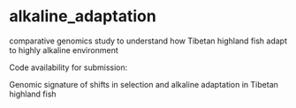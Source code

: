 # alkaline_adaptation

comparative genomics study to understand how Tibetan highland fish adapt to highly alkaline environment

Code availability for submission:

Genomic signature of shifts in selection and alkaline adaptation in Tibetan highland fish


